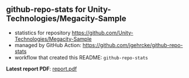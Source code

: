 ## github-repo-stats for Unity-Technologies/Megacity-Sample

- statistics for repository https://github.com/Unity-Technologies/Megacity-Sample
- managed by GitHub Action: https://github.com/jgehrcke/github-repo-stats
- workflow that created this README: `github-repo-stats`

**Latest report PDF**: [report.pdf](https://github.com/Unity-Technologies/Megacity-Sample/raw/github-repo-stats/Unity-Technologies/Megacity-Sample/latest-report/report.pdf)

